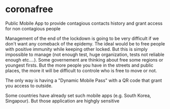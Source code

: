 # coronafree
Public Mobile App to provide contagious contacts history and grant access for non contagious people

Management of the end of the lockdown is going to be very difficult if we don't want any comeback of the epidemy.
The ideal would be to free people with positive immunity while keeping other locked. But this is simply impossible to manage (not enough test, huge organization, tests not reliable enough etc....). Some governement are thinking about free some regions or youngest firsts.
But the more people you have in the streets and public places, the more it will be difficult to controle who is free to move or not.

The only way is having a "Dynamic Mobile Pass" with a QR code that grant you access to outside.

Some countries have already set such mobile apps (e.g. South Korea, Singapour). But those application are highgly sensitive 



